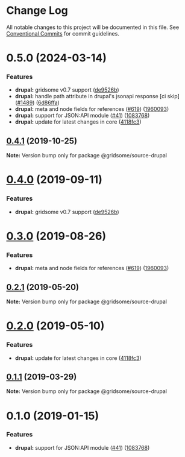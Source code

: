 # Change Log

All notable changes to this project will be documented in this file.
See [Conventional Commits](https://conventionalcommits.org) for commit guidelines.

# 0.5.0 (2024-03-14)


### Features

* **drupal:** gridsome v0.7 support ([de9526b](https://github.com/gridsome/gridsome/tree/master/packages/source-drupal/commit/de9526b4635b6614ee0572443da1974e7dbc1671))
* **drupal:** handle path attribute in drupal's jsonapi response [ci skip] ([#1489](https://github.com/gridsome/gridsome/tree/master/packages/source-drupal/issues/1489)) ([6d86ffa](https://github.com/gridsome/gridsome/tree/master/packages/source-drupal/commit/6d86ffaacf0852bbcc5a669d2b4570c7042e4526))
* **drupal:** meta and node fields for references ([#619](https://github.com/gridsome/gridsome/tree/master/packages/source-drupal/issues/619)) ([1960093](https://github.com/gridsome/gridsome/tree/master/packages/source-drupal/commit/1960093cc184d3dfee5c9c6715b3a0c3a4dac029))
* **drupal:** support for JSON:API module ([#41](https://github.com/gridsome/gridsome/tree/master/packages/source-drupal/issues/41)) ([1083768](https://github.com/gridsome/gridsome/tree/master/packages/source-drupal/commit/1083768a0dadd2ec47ffdca1f496ca34a4f121c6))
* **drupal:** update for latest changes in core ([4118fc3](https://github.com/gridsome/gridsome/tree/master/packages/source-drupal/commit/4118fc31d6a658b976d9ce18977ee337c30e3ab0))





## [0.4.1](https://github.com/gridsome/gridsome/tree/master/packages/source-drupal/compare/@gridsome/source-drupal@0.4.0...@gridsome/source-drupal@0.4.1) (2019-10-25)

**Note:** Version bump only for package @gridsome/source-drupal





# [0.4.0](https://github.com/gridsome/gridsome/tree/master/packages/source-drupal/compare/@gridsome/source-drupal@0.3.0...@gridsome/source-drupal@0.4.0) (2019-09-11)


### Features

* **drupal:** gridsome v0.7 support ([de9526b](https://github.com/gridsome/gridsome/tree/master/packages/source-drupal/commit/de9526b))





# [0.3.0](https://github.com/gridsome/gridsome/tree/master/packages/source-drupal/compare/@gridsome/source-drupal@0.2.1...@gridsome/source-drupal@0.3.0) (2019-08-26)


### Features

* **drupal:** meta and node fields for references ([#619](https://github.com/gridsome/gridsome/tree/master/packages/source-drupal/issues/619)) ([1960093](https://github.com/gridsome/gridsome/tree/master/packages/source-drupal/commit/1960093))





## [0.2.1](https://github.com/gridsome/gridsome/tree/master/packages/source-drupal/compare/@gridsome/source-drupal@0.2.0...@gridsome/source-drupal@0.2.1) (2019-05-20)

**Note:** Version bump only for package @gridsome/source-drupal





# [0.2.0](https://github.com/gridsome/gridsome/tree/master/packages/source-drupal/compare/@gridsome/source-drupal@0.1.1...@gridsome/source-drupal@0.2.0) (2019-05-10)


### Features

* **drupal:** update for latest changes in core ([4118fc3](https://github.com/gridsome/gridsome/tree/master/packages/source-drupal/commit/4118fc3))





## [0.1.1](https://github.com/gridsome/gridsome/tree/master/packages/source-drupal/compare/@gridsome/source-drupal@0.1.0...@gridsome/source-drupal@0.1.1) (2019-03-29)

**Note:** Version bump only for package @gridsome/source-drupal





<a name="0.1.0"></a>
# 0.1.0 (2019-01-15)


### Features

* **drupal:** support for JSON:API module ([#41](https://github.com/gridsome/gridsome/tree/master/packages/source-drupal/issues/41)) ([1083768](https://github.com/gridsome/gridsome/tree/master/packages/source-drupal/commit/1083768))
